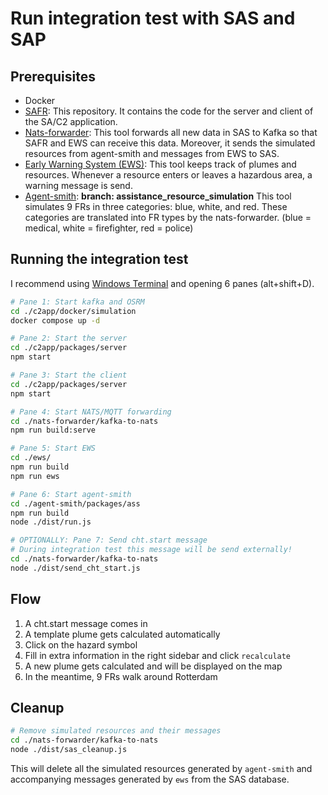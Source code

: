 # Run integration test with SAS and SAP

## Prerequisites
- Docker
- [SAFR][tnocs/c2app]: This repository. It contains the code for the server and client of the SA/C2 application.
- [Nats-forwarder][nats-forwarder]: This tool forwards all new data in SAS to Kafka so that SAFR and EWS can receive this data. Moreover, it sends the simulated resources from agent-smith and messages from EWS to SAS.
- [Early Warning System (EWS)][tnocs/ews]: This tool keeps track of plumes and resources. Whenever a resource enters or leaves a hazardous area, a warning message is send.
- [Agent-smith][tnocs/agent-smith]: **branch: assistance_resource_simulation** This tool simulates 9 FRs in three categories: blue, white, and red. These categories are translated into FR types by the nats-forwarder. (blue = medical, white = firefighter, red = police)

## Running the integration test
I recommend using [Windows Terminal][wt] and opening 6 panes (alt+shift+D).
```bash
# Pane 1: Start kafka and OSRM
cd ./c2app/docker/simulation
docker compose up -d

# Pane 2: Start the server
cd ./c2app/packages/server
npm start

# Pane 3: Start the client
cd ./c2app/packages/server
npm start

# Pane 4: Start NATS/MQTT forwarding
cd ./nats-forwarder/kafka-to-nats
npm run build:serve

# Pane 5: Start EWS
cd ./ews/
npm run build
npm run ews

# Pane 6: Start agent-smith
cd ./agent-smith/packages/ass
npm run build
node ./dist/run.js

# OPTIONALLY: Pane 7: Send cht.start message
# During integration test this message will be send externally!
cd ./nats-forwarder/kafka-to-nats
node ./dist/send_cht_start.js
```
## Flow
1. A cht.start message comes in
2. A template plume gets calculated automatically
3. Click on the hazard symbol
4. Fill in extra information in the right sidebar and click `recalculate`
5. A new plume gets calculated and will be displayed on the map
6. In the meantime, 9 FRs walk around Rotterdam

## Cleanup
```bash
# Remove simulated resources and their messages
cd ./nats-forwarder/kafka-to-nats
node ./dist/sas_cleanup.js
```
This will delete all the simulated resources generated by `agent-smith` and accompanying messages generated by `ews` from the SAS database.

[tnocs/c2app]: https://github.com/TNOCS/c2app
[nats-forwarder]: https://ci.tno.nl/gitlab/reinier-sterkenburg/projects/assistance/nats-forwarder
[tnocs/ews]: https://github.com/TNOCS/ews
[tnocs/agent-smith]: https://github.com/TNOCS/agent-smith/tree/assistance_resource_simulation
[wt]: https://www.microsoft.com/en-us/p/windows-terminal/9n0dx20hk701?activetab=pivot:overviewtab

